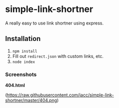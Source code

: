 # simple-link-shortner

A really easy to use link shortner using express.

## Installation

1. `npm install`
2. Fill out `redirect.json` with custom links, etc.
3. `node index`

### Screenshots

**404.html**

(https://raw.githubusercontent.com/jacc/simple-link-shortner/master/404.png)

